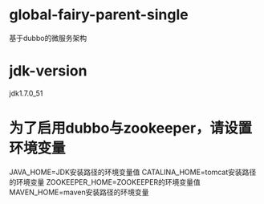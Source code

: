 # global-fairy-parent-single
基于dubbo的微服务架构
# jdk-version
jdk1.7.0_51
# 为了启用dubbo与zookeeper，请设置环境变量
JAVA_HOME=JDK安装路径的环境变量值
CATALINA_HOME=tomcat安装路径的环境变量
ZOOKEEPER_HOME=ZOOKEEPER的环境变量值
MAVEN_HOME=maven安装路径的环境变量

